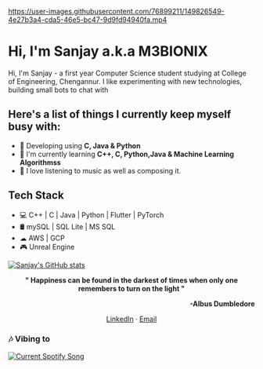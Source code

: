 


https://user-images.githubusercontent.com/76899211/149826549-4e27b3a4-cda5-46e5-bc47-9d9fd94940fa.mp4


# Hi, I'm Sanjay a.k.a M3BIONIX

Hi, I'm Sanjay - a first year Computer Science student studying at College of Engineering, Chengannur. I like experimenting with new technologies, building small bots to chat with 

## Here's a list of things I currently keep myself busy with:

* 🌱 Developing using **C, Java & Python**
* 💼 I'm currently learning **C++, C, Python,Java & Machine Learning Algorithmss**
* 🎵 I love listening to music as well as composing it.

## Tech Stack

* 💻 C++ | C | Java | Python | Flutter | PyTorch 
* 🛢️ mySQL | SQL Lite | MS SQL
* ☁ AWS | GCP
* 🎮 Unreal Engine

[![Sanjay's GitHub stats](https://github-readme-stats.vercel.app/api?username=M3BIONIX)](https://github.com/m3bionix)

<p align=center>
<b> " Happiness can be found in the darkest of times when only one remembers to turn on the light "</b> <br>
 </p>
<p align=right>
<b>                                                                              -Albus Dumbledore</b><br>
 </p>
 <p align=center>
 <a href="https://www.linkedin.com/in/sanjay-mathew34">LinkedIn</a> · <a href="mailto:sanjay.mathewofficial2020@gmail.com">Email</a> 
</p>

<h3>🎶 Vibing to</h3>
<a href="https://open.spotify.com/user/cmlmip62j0ll3blad4ub0g937">
<img src="https://itstommi.vercel.app/api?theme=dark&scan=true&rainbow=true" alt="Current Spotify Song">
</a>
